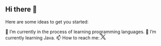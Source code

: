 ## Hi there 👋

Here are some ideas to get you started:

🔭 I’m currently in the process of learning programming languages.
🌱 I’m currently learning Java.
📫 How to reach me: [<img width="16px" src="x.png">](https://x.com/lobearback/)
